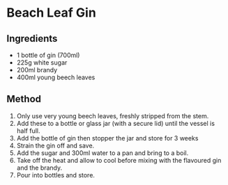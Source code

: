 # Beach Leaf Gin

## Ingredients
* 1 bottle of gin (700ml)
* 225g white sugar
* 200ml brandy
* 400ml young beech leaves

## Method
1. Only use very young beech leaves, freshly stripped from the stem. 
2. Add these to a bottle or glass jar (with a secure lid) until the vessel is half full. 
3. Add the bottle of gin then stopper the jar and store for 3 weeks
4. Strain the gin off and save.
5. Add the sugar and 300ml water to a pan and bring to a boil. 
6. Take off the heat and allow to cool before mixing with the flavoured gin and the brandy. 
7. Pour into bottles and store.
